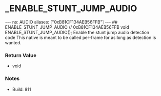 # _ENABLE_STUNT_JUMP_AUDIO

--- ns: AUDIO aliases: ["0xB81CF134AEB56FFB"] --- ## ENABLE_STUNT_JUMP_AUDIO  // 0xB81CF134AEB56FFB void ENABLE_STUNT_JUMP_AUDIO();  Enable the stunt jump audio detection code  This native is meant to be called per-frame for as long as detection is wanted.

### Return Value
* void

### Notes
* Build: 811

